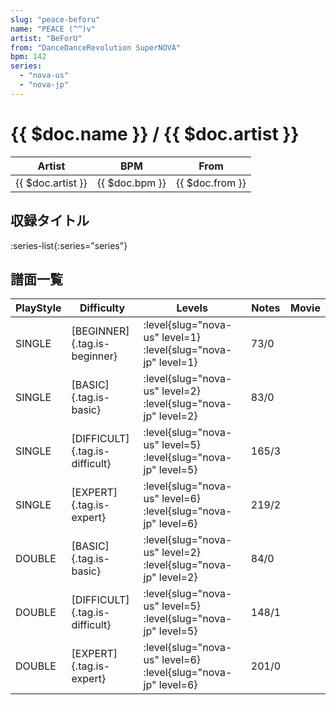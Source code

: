 ```yaml
---
slug: "peace-beforu"
name: "PEACE (^^)v"
artist: "BeForU"
from: "DanceDanceRevolution SuperNOVA"
bpm: 142
series:
  - "nova-us"
  - "nova-jp"
---
```


# {{ $doc.name }} / {{ $doc.artist }}

|Artist|BPM|From|
|------|---|----|
|{{ $doc.artist }}|{{ $doc.bpm }}|{{ $doc.from }}|

## 収録タイトル

:series-list{:series="series"}

## 譜面一覧

|PlayStyle|Difficulty|Levels|Notes|Movie|
|---------|----------|------|-----|-----|
|SINGLE|[BEGINNER]{.tag.is-beginner}|<div class="field is-grouped is-grouped-multiline">:level{slug="nova-us" level=1} :level{slug="nova-jp" level=1}</div>|73/0||
|SINGLE|[BASIC]{.tag.is-basic}|<div class="field is-grouped is-grouped-multiline">:level{slug="nova-us" level=2} :level{slug="nova-jp" level=2}</div>|83/0||
|SINGLE|[DIFFICULT]{.tag.is-difficult}|<div class="field is-grouped is-grouped-multiline">:level{slug="nova-us" level=5} :level{slug="nova-jp" level=5}</div>|165/3||
|SINGLE|[EXPERT]{.tag.is-expert}|<div class="field is-grouped is-grouped-multiline">:level{slug="nova-us" level=6} :level{slug="nova-jp" level=6}</div>|219/2||
|DOUBLE|[BASIC]{.tag.is-basic}|<div class="field is-grouped is-grouped-multiline">:level{slug="nova-us" level=2} :level{slug="nova-jp" level=2}</div>|84/0||
|DOUBLE|[DIFFICULT]{.tag.is-difficult}|<div class="field is-grouped is-grouped-multiline">:level{slug="nova-us" level=5} :level{slug="nova-jp" level=5}</div>|148/1||
|DOUBLE|[EXPERT]{.tag.is-expert}|<div class="field is-grouped is-grouped-multiline">:level{slug="nova-us" level=6} :level{slug="nova-jp" level=6}</div>|201/0||
